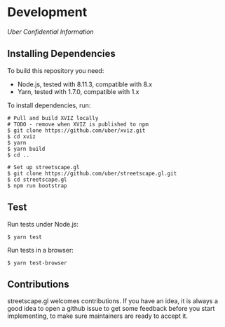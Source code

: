 # Development

*Uber Confidential Information*


## Installing Dependencies

To build this repository you need:

 - Node.js, tested with 8.11.3, compatible with 8.x
 - Yarn, tested with 1.7.0, compatible with 1.x

To install dependencies, run:

```
# Pull and build XVIZ locally
# TODO - remove when XVIZ is published to npm
$ git clone https://github.com/uber/xviz.git
$ cd xviz
$ yarn
$ yarn build
$ cd ..

# Set up streetscape.gl
$ git clone https://github.com/uber/streetscape.gl.git
$ cd streetscape.gl
$ npm run bootstrap
```

## Test

Run tests under Node.js:

```
$ yarn test
```

Run tests in a browser:

```
$ yarn test-browser
```


## Contributions

streetscape.gl welcomes contributions. If you have an idea, it is always a good idea to open a github issue to get some feedback before you start implementing, to make sure maintainers are ready to accept it.
